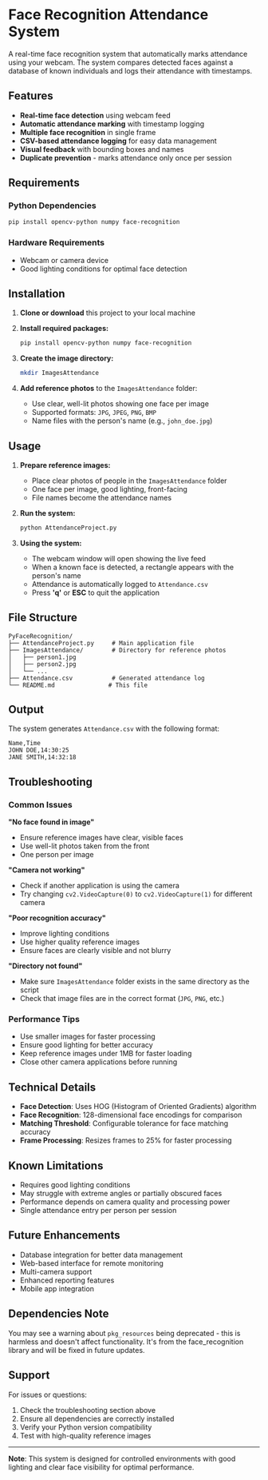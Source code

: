 # Face Recognition Attendance System

A real-time face recognition system that automatically marks attendance using your webcam. The system compares detected faces against a database of known individuals and logs their attendance with timestamps.

## Features

- **Real-time face detection** using webcam feed
- **Automatic attendance marking** with timestamp logging  
- **Multiple face recognition** in single frame
- **CSV-based attendance logging** for easy data management
- **Visual feedback** with bounding boxes and names
- **Duplicate prevention** - marks attendance only once per session

## Requirements

### Python Dependencies

```bash
pip install opencv-python numpy face-recognition
```

### Hardware Requirements

- Webcam or camera device
- Good lighting conditions for optimal face detection

## Installation

1. **Clone or download** this project to your local machine

2. **Install required packages:**
   ```bash
   pip install opencv-python numpy face-recognition
   ```

3. **Create the image directory:**
   ```bash
   mkdir ImagesAttendance
   ```

4. **Add reference photos** to the `ImagesAttendance` folder:
   - Use clear, well-lit photos showing one face per image
   - Supported formats: `JPG`, `JPEG`, `PNG`, `BMP`
   - Name files with the person's name (e.g., `john_doe.jpg`)

## Usage

1. **Prepare reference images:**
   - Place clear photos of people in the `ImagesAttendance` folder
   - One face per image, good lighting, front-facing
   - File names become the attendance names

2. **Run the system:**
   ```bash
   python AttendanceProject.py
   ```

3. **Using the system:**
   - The webcam window will open showing the live feed
   - When a known face is detected, a rectangle appears with the person's name
   - Attendance is automatically logged to `Attendance.csv`
   - Press **'q'** or **ESC** to quit the application

## File Structure

```
PyFaceRecognition/
├── AttendanceProject.py     # Main application file
├── ImagesAttendance/        # Directory for reference photos
│   ├── person1.jpg
│   ├── person2.jpg
│   └── ...
├── Attendance.csv           # Generated attendance log
└── README.md               # This file
```

## Output

The system generates `Attendance.csv` with the following format:

```csv
Name,Time
JOHN DOE,14:30:25
JANE SMITH,14:32:18
```

## Troubleshooting

### Common Issues

**"No face found in image"**
- Ensure reference images have clear, visible faces
- Use well-lit photos taken from the front
- One person per image

**"Camera not working"**
- Check if another application is using the camera
- Try changing `cv2.VideoCapture(0)` to `cv2.VideoCapture(1)` for different camera

**"Poor recognition accuracy"**
- Improve lighting conditions
- Use higher quality reference images
- Ensure faces are clearly visible and not blurry

**"Directory not found"**
- Make sure `ImagesAttendance` folder exists in the same directory as the script
- Check that image files are in the correct format (`JPG`, `PNG`, etc.)

### Performance Tips

- Use smaller images for faster processing
- Ensure good lighting for better accuracy
- Keep reference images under 1MB for faster loading
- Close other camera applications before running

## Technical Details

- **Face Detection**: Uses HOG (Histogram of Oriented Gradients) algorithm
- **Face Recognition**: 128-dimensional face encodings for comparison
- **Matching Threshold**: Configurable tolerance for face matching accuracy
- **Frame Processing**: Resizes frames to 25% for faster processing

## Known Limitations

- Requires good lighting conditions
- May struggle with extreme angles or partially obscured faces
- Performance depends on camera quality and processing power
- Single attendance entry per person per session

## Future Enhancements

- Database integration for better data management
- Web-based interface for remote monitoring
- Multi-camera support
- Enhanced reporting features
- Mobile app integration

## Dependencies Note

You may see a warning about `pkg_resources` being deprecated - this is harmless and doesn't affect functionality. It's from the face_recognition library and will be fixed in future updates.

## Support

For issues or questions:

1. Check the troubleshooting section above
2. Ensure all dependencies are correctly installed
3. Verify your Python version compatibility
4. Test with high-quality reference images

---

**Note**: This system is designed for controlled environments with good lighting and clear face visibility for optimal performance.

